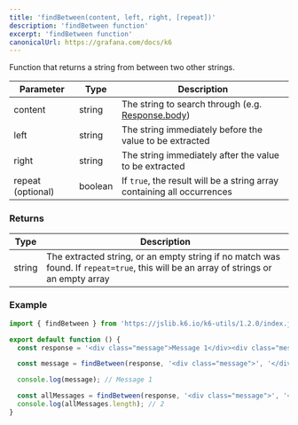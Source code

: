 ```yaml
---
title: 'findBetween(content, left, right, [repeat])'
description: 'findBetween function'
excerpt: 'findBetween function'
canonicalUrl: https://grafana.com/docs/k6
---
```


Function that returns a string from between two other strings.

| Parameter | Type | Description |
| --------- | ---- | ----------- |
| content  | string | The string to search through (e.g. [Response.body](/javascript-api/k6-http/response/)) |
| left | string | The string immediately before the value to be extracted |
| right | string | The string immediately after the value to be extracted |
| repeat (optional) | boolean | If `true`, the result will be a string array containing all occurrences |

### Returns

| Type   | Description     |
| -----  | --------------- |
| string | The extracted string, or an empty string if no match was found. If `repeat=true`, this will be an array of strings or an empty array |


### Example

<CodeGroup labels={[]}>

```javascript
import { findBetween } from 'https://jslib.k6.io/k6-utils/1.2.0/index.js';

export default function () {
  const response = '<div class="message">Message 1</div><div class="message">Message 2</div>';

  const message = findBetween(response, '<div class="message">', '</div>');

  console.log(message); // Message 1

  const allMessages = findBetween(response, '<div class="message">', '</div>', true);
  console.log(allMessages.length); // 2
}
```

</CodeGroup>
